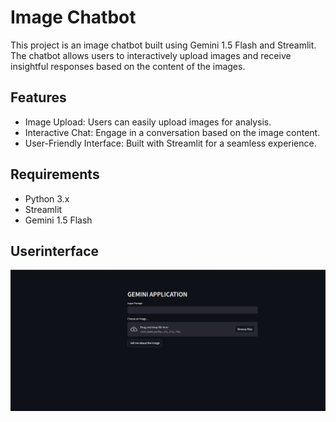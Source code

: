

# Image Chatbot
This project is an image chatbot built using Gemini 1.5 Flash and Streamlit. The chatbot allows users to interactively upload images and receive insightful responses based on the content of the images.

## Features
- Image Upload: Users can easily upload images for analysis.
- Interactive Chat: Engage in a conversation based on the image content.
- User-Friendly Interface: Built with Streamlit for a seamless experience.

## Requirements
- Python 3.x
- Streamlit
- Gemini 1.5 Flash

## Userinterface
![user_interface](https://github.com/Jay5127/image_chatbot/blob/main/Screenshot%202024-09-28%20204106.png)
  
